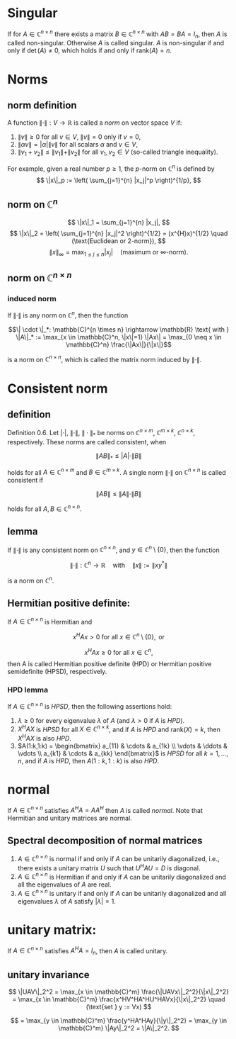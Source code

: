 # Singular

If for $A \in \mathbb{C}^{n \times n}$ there exists a matrix $B \in \mathbb{C}^{n \times n}$ with $AB = BA = I_n$, then $A$ is called non-singular. Otherwise $A$ is called singular. 
$A$ is non-singular if and only if $\det(A) \neq 0$, which holds if and only if $\text{rank}(A) = n$.

# Norms

## norm definition

A function $\|\cdot\| : V \to \mathbb{R}$ is called a _norm_ on vector space $V$ if: 
1. $\|v\| \geq 0$ for all $v \in V$, $\|v\| = 0$ only if $v = 0$, 
2. $\|\alpha v\| = |\alpha| \|v\|$ for all scalars $\alpha$ and $v \in V$, 
3. $\|v_1 + v_2\| \leq \|v_1\| + \|v_2\|$ for all $v_1, v_2 \in V$ (so-called triangle inequality).

For example, given a real number $p \geq 1$, the $p$-norm on $\mathbb{C}^n$ is defined by $$ \|x\|_p := \left( \sum_{j=1}^{n} |x_j|^p \right)^{1/p}, $$
## norm on $\mathbb{C}^n$

$$ \|x\|_1 = \sum_{j=1}^{n} |x_j|, $$ $$ \|x\|_2 = \left( \sum_{j=1}^{n} |x_j|^2 \right)^{1/2} = (x^{H}x)^{1/2} \quad (\text{Euclidean or 2-norm}), $$ $$ \|x\|_\infty = \max_{1 \leq j \leq n} |x_j| \quad (\text{maximum or } \infty\text{-norm}). $$
## norm on $\mathbb{C}^{n \times n}$

### induced norm

If $\| \cdot \|$ is any norm on $\mathbb{C}^n$, then the function

$$\| \cdot \|_*: \mathbb{C}^{n \times n} \rightarrow \mathbb{R} \text{ with } \|A\|_* := \max_{x \in \mathbb{C}^n, \|x\|=1} \|Ax\| = \max_{0 \neq x \in \mathbb{C}^n} \frac{\|Ax\|}{\|x\|}$$

is a norm on $\mathbb{C}^{n \times n}$, which is called the matrix norm induced by $\| \cdot \|$.

# Consistent norm

## definition

Definition 0.6. Let $| \cdot |$, $\| \cdot \|$, $\| \cdot \|_*$ be norms on $\mathbb{C}^{n \times m}$, $\mathbb{C}^{m \times k}$, $\mathbb{C}^{n \times k}$, respectively. These norms are called consistent, when

$$\|AB\|_* \leq |A| \cdot \|B\|$$

holds for all $A \in \mathbb{C}^{n \times m}$ and $B \in \mathbb{C}^{m \times k}$. A single norm $\| \cdot \|$ on $\mathbb{C}^{n \times n}$ is called consistent if

$$\|AB\| \leq \|A\| \cdot \|B\|$$

holds for all $A, B \in \mathbb{C}^{n \times n}$.

## lemma

If $\| \cdot \|$ is any consistent norm on $\mathbb{C}^{n \times n}$, and $y \in \mathbb{C}^n \setminus \{0\}$, then the function

$$
\| \cdot \| : \mathbb{C}^n \to \mathbb{R} \quad \text{with} \quad \| x \| := \| x y^* \|
$$

is a norm on $\mathbb{C}^n$.


## Hermitian positive definite:

If $A \in \mathbb{C}^{n \times n}$ is Hermitian and

$$
x^H Ax > 0 \text{ for all } x \in \mathbb{C}^n \setminus \{0\}, \text{ or}
$$

$$
x^H Ax \geq 0 \text{ for all } x \in \mathbb{C}^n,
$$
then A is called Hermitian positive definite (HPD) or Hermitian positive semidefinite (HPSD), respectively.

### HPD lemma

If $A \in \mathbb{C}^{n \times n}$ is _HPSD_, then the following assertions hold:

1. $\lambda \geq 0$ for every eigenvalue $\lambda$ of $A$ (and $\lambda > 0$ if $A$ is _HPD_).
2. $X^HAX$ is _HPSD_ for all $X \in \mathbb{C}^{n \times k}$, and if $A$ is _HPD_ and $\text{rank}(X) = k$, then $X^HAX$ is also _HPD_.
3. $A(1:k,1:k) = \begin{bmatrix} a_{11} & \cdots & a_{1k} \\ \vdots & \ddots & \vdots \\ a_{k1} & \cdots & a_{kk} \end{bmatrix}$ is _HPSD_ for all $k = 1, \ldots, n$, and if $A$ is _HPD_, then $A(1:k, 1:k)$ is also _HPD_.


# normal

If $A \in \mathbb{C}^{n \times n}$ satisfies $A^H A = AA^H$ then $A$ is called _normal_. Note that Hermitian and unitary matrices are normal.

## Spectral decomposition of normal matrices

1. $A \in \mathbb{C}^{n \times n}$ is normal if and only if $A$ can be unitarily diagonalized, i.e., there exists a unitary matrix $U$ such that $U^H AU = D$ is diagonal.
2. $A \in \mathbb{C}^{n \times n}$ is Hermitian if and only if $A$ can be unitarily diagonalized and all the eigenvalues of $A$ are real.
3. $A \in \mathbb{C}^{n \times n}$ is unitary if and only if $A$ can be unitarily diagonalized and all eigenvalues $\lambda$ of $A$ satisfy $|\lambda| = 1$.
# unitary matrix:

If $A \in \mathbb{C}^{n \times n}$ satisfies $A^HA = I_n$, then $A$ is called unitary.

## unitary invariance


$$
\|UAV\|_2^2 = \max_{x \in \mathbb{C}^m} \frac{\|UAVx\|_2^2}{\|x\|_2^2} = \max_{x \in \mathbb{C}^m} \frac{x^HV^HA^HU^HAVx}{\|x\|_2^2} \quad (\text{set } y := Vx)
$$

$$
= \max_{y \in \mathbb{C}^m} \frac{y^HA^HAy}{\|y\|_2^2} = \max_{y \in \mathbb{C}^m} \|Ay\|_2^2 = \|A\|_2^2.
$$



